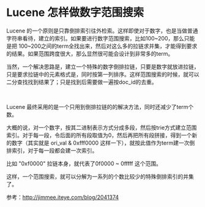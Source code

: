 # Lucene 怎样做数字范围搜索

Lucene 的一个原则是只靠倒排索引往外检索。这样即使对于数字，也是当做普通字符串看待，建立的索引。如果要进行数字范围搜索，比如100~200，那么只能是把 100~200之间的term全找出来，然后对这么多的拉链求并集，才能得到要求的结果。如果范围跨度很大，那么显然很可能会设计到非常多的term。

当然，一个解决思路是，建立一个特殊的数字倒排拉链，只要是数字就放进拉链，只是要求拉链中的元素格式是，同时按第一列排序。这样范围搜索的时候，就可以二分查找找到结果了；只是找到后需要做一遍按doc_id的去重。

<br>

Lucene 最终采用的是一个只用到倒排拉链的的解决方法，同时还减少了term个数。

大概的说，对一个数字，按其二进制表示方式分成多段，然后按trie方式建立范围索引。对于每一段，令后面的所有段取值为0，然后再把所有段拼接，得到一个新的数字（其实就是 ori_val & 0xfff0000 这样一下），就按此值作为term建一次倒排索引，对于每一段都会建一次索引。

比如 "0xf0000" 拉链本身，就代表了0f0000 ~ 0fffff 这个范围。

这样，一个范围搜索，就可以分解为一系列的个数比较少的特殊倒排索引的并集了。

参考：http://jimmee.iteye.com/blog/2041374
